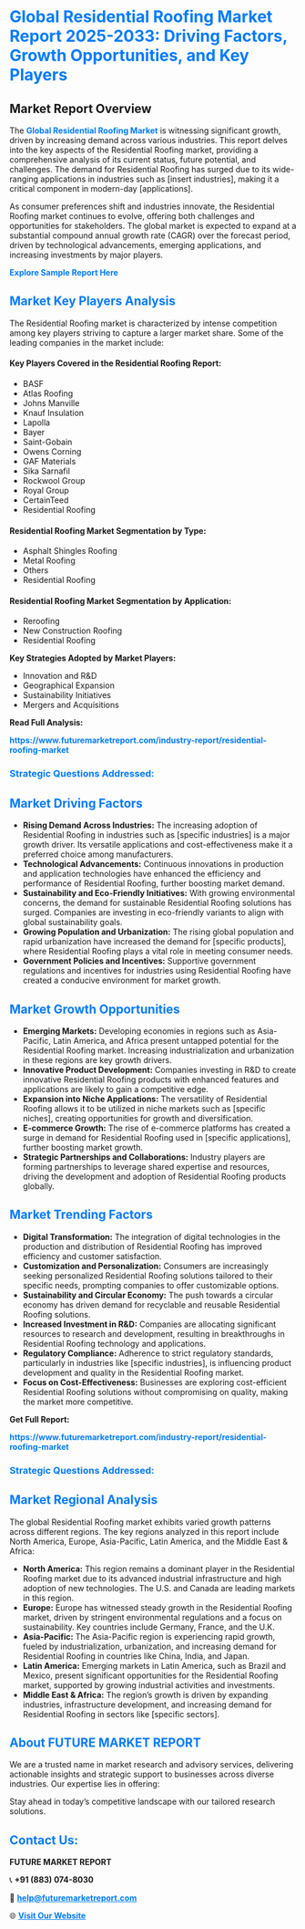 <h1 style="color: #007BFF;">Global Residential Roofing Market Report 2025-2033: Driving Factors, Growth Opportunities, and Key Players</h1>

<section id="overview">
<h2>Market Report Overview</h2>
<p>The <a href="https://www.futuremarketreport.com/industry-report/residential-roofing-market" style="color: #007BFF; text-decoration: none;"><strong>Global Residential Roofing Market</strong></a> is witnessing significant growth, driven by increasing demand across various industries. This report delves into the key aspects of the Residential Roofing market, providing a comprehensive analysis of its current status, future potential, and challenges. The demand for Residential Roofing has surged due to its wide-ranging applications in industries such as [insert industries], making it a critical component in modern-day [applications].</p>
<p>As consumer preferences shift and industries innovate, the Residential Roofing market continues to evolve, offering both challenges and opportunities for stakeholders. The global market is expected to expand at a substantial compound annual growth rate (CAGR) over the forecast period, driven by technological advancements, emerging applications, and increasing investments by major players.</p>
</section>

<section id="overview">
<p><a href="https://www.futuremarketreport.com/request-sample/reportId=107692" style="color: #007BFF; text-decoration: none;"><strong>Explore Sample Report Here</strong></a></p>
</section>

<section id="key-players">
<h2 style="color: #007BFF;">Market Key Players Analysis</h2>
<p>The Residential Roofing market is characterized by intense competition among key players striving to capture a larger market share. Some of the leading companies in the market include:</p>
<h4>Key Players Covered in the Residential Roofing Report:</h4>
<ul><li>BASF</li><li>Atlas Roofing</li><li>Johns Manville</li><li>Knauf Insulation</li><li>Lapolla</li><li>Bayer</li><li>Saint-Gobain</li><li>Owens Corning</li><li>GAF Materials</li><li>Sika Sarnafil</li><li>Rockwool Group</li><li>Royal Group</li><li>CertainTeed</li><li>Residential Roofing</li></ul>
<h4>Residential Roofing Market Segmentation by Type:</h4>
<ul><li>Asphalt Shingles Roofing</li><li>Metal Roofing</li><li>Others</li><li>Residential Roofing</li></ul>

<h4>Residential Roofing Market Segmentation by Application:</h4>
<ul><li>Reroofing</li><li>New Construction Roofing</li><li>Residential Roofing</li></ul>
<p><strong>Key Strategies Adopted by Market Players:</strong></p>
<ul>
<li>Innovation and R&D</li>
<li>Geographical Expansion</li>
<li>Sustainability Initiatives</li>
<li>Mergers and Acquisitions</li>
</ul>
</section>

<section>
<p><strong>Read Full Analysis: </strong></p><a href="https://www.futuremarketreport.com/industry-report/residential-roofing-market" style="color: #007BFF; text-decoration: none;"><strong>https://www.futuremarketreport.com/industry-report/residential-roofing-market</strong></a>
<h3 style="color: #007BFF;">Strategic Questions Addressed:</h3>
</section>

<section id="driving-factors">
<h2 style="color: #007BFF;">Market Driving Factors</h2>
<ul>
<li><strong>Rising Demand Across Industries:</strong> The increasing adoption of Residential Roofing in industries such as [specific industries] is a major growth driver. Its versatile applications and cost-effectiveness make it a preferred choice among manufacturers.</li>
<li><strong>Technological Advancements:</strong> Continuous innovations in production and application technologies have enhanced the efficiency and performance of Residential Roofing, further boosting market demand.</li>
<li><strong>Sustainability and Eco-Friendly Initiatives:</strong> With growing environmental concerns, the demand for sustainable Residential Roofing solutions has surged. Companies are investing in eco-friendly variants to align with global sustainability goals.</li>
<li><strong>Growing Population and Urbanization:</strong> The rising global population and rapid urbanization have increased the demand for [specific products], where Residential Roofing plays a vital role in meeting consumer needs.</li>
<li><strong>Government Policies and Incentives:</strong> Supportive government regulations and incentives for industries using Residential Roofing have created a conducive environment for market growth.</li>
</ul>
</section>

<section id="growth-opportunities">
<h2 style="color: #007BFF;">Market Growth Opportunities</h2>
<ul>
<li><strong>Emerging Markets:</strong> Developing economies in regions such as Asia-Pacific, Latin America, and Africa present untapped potential for the Residential Roofing market. Increasing industrialization and urbanization in these regions are key growth drivers.</li>
<li><strong>Innovative Product Development:</strong> Companies investing in R&D to create innovative Residential Roofing products with enhanced features and applications are likely to gain a competitive edge.</li>
<li><strong>Expansion into Niche Applications:</strong> The versatility of Residential Roofing allows it to be utilized in niche markets such as [specific niches], creating opportunities for growth and diversification.</li>
<li><strong>E-commerce Growth:</strong> The rise of e-commerce platforms has created a surge in demand for Residential Roofing used in [specific applications], further boosting market growth.</li>
<li><strong>Strategic Partnerships and Collaborations:</strong> Industry players are forming partnerships to leverage shared expertise and resources, driving the development and adoption of Residential Roofing products globally.</li>
</ul>
</section>

<section id="trending-factors">
<h2 style="color: #007BFF;">Market Trending Factors</h2>
<ul>
<li><strong>Digital Transformation:</strong> The integration of digital technologies in the production and distribution of Residential Roofing has improved efficiency and customer satisfaction.</li>
<li><strong>Customization and Personalization:</strong> Consumers are increasingly seeking personalized Residential Roofing solutions tailored to their specific needs, prompting companies to offer customizable options.</li>
<li><strong>Sustainability and Circular Economy:</strong> The push towards a circular economy has driven demand for recyclable and reusable Residential Roofing solutions.</li>
<li><strong>Increased Investment in R&D:</strong> Companies are allocating significant resources to research and development, resulting in breakthroughs in Residential Roofing technology and applications.</li>
<li><strong>Regulatory Compliance:</strong> Adherence to strict regulatory standards, particularly in industries like [specific industries], is influencing product development and quality in the Residential Roofing market.</li>
<li><strong>Focus on Cost-Effectiveness:</strong> Businesses are exploring cost-efficient Residential Roofing solutions without compromising on quality, making the market more competitive.</li>
</ul>
</section>

<section>
<p><strong>Get Full Report: </strong></p><a href="https://www.futuremarketreport.com/industry-report/residential-roofing-market" style="color: #007BFF; text-decoration: none;"><strong>https://www.futuremarketreport.com/industry-report/residential-roofing-market</strong></a>
<h3 style="color: #007BFF;">Strategic Questions Addressed:</h3>
</section>


<section id="regional-analysis">
<h2 style="color: #007BFF;">Market Regional Analysis</h2>
<p>The global Residential Roofing market exhibits varied growth patterns across different regions. The key regions analyzed in this report include North America, Europe, Asia-Pacific, Latin America, and the Middle East & Africa:</p>
<ul>
<li><strong>North America:</strong> This region remains a dominant player in the Residential Roofing market due to its advanced industrial infrastructure and high adoption of new technologies. The U.S. and Canada are leading markets in this region.</li>
<li><strong>Europe:</strong> Europe has witnessed steady growth in the Residential Roofing market, driven by stringent environmental regulations and a focus on sustainability. Key countries include Germany, France, and the U.K.</li>
<li><strong>Asia-Pacific:</strong> The Asia-Pacific region is experiencing rapid growth, fueled by industrialization, urbanization, and increasing demand for Residential Roofing in countries like China, India, and Japan.</li>
<li><strong>Latin America:</strong> Emerging markets in Latin America, such as Brazil and Mexico, present significant opportunities for the Residential Roofing market, supported by growing industrial activities and investments.</li>
<li><strong>Middle East & Africa:</strong> The region’s growth is driven by expanding industries, infrastructure development, and increasing demand for Residential Roofing in sectors like [specific sectors].</li>
</ul>
</section>

<footer>
<h2 style="color: #007BFF;">About FUTURE MARKET REPORT</h2>
<p>We are a trusted name in market research and advisory services, delivering actionable insights and strategic support to businesses across diverse industries. Our expertise lies in offering:</p>

<p>Stay ahead in today’s competitive landscape with our tailored research solutions.</p>

<h2 style="color: #007BFF;">Contact Us:</h2>
<p><strong>FUTURE MARKET REPORT</strong></p>
<p>📞 <strong>+91 (883) 074-8030</strong></p>
<p>📧 <strong><a href="mailto:help@futuremarketreport.com" style="color: #007BFF;">help@futuremarketreport.com</a></strong></p>
<p>🌐 <strong><a href="https://www.futuremarketreport.com/" style="color: #007BFF;">Visit Our Website</a></strong></p>
</footer>